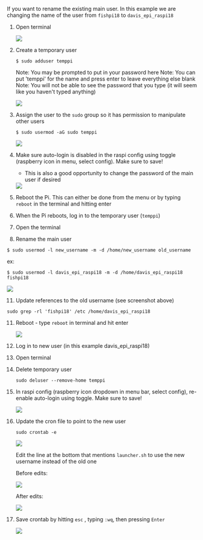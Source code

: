 If you want to rename the existing main user. In this example we are changing the name of the user from `fishpi18` to `davis_epi_raspi18`

1. Open terminal

   <img src="screenshots/terminal.png">
   
2. Create a temporary user
   ```
   $ sudo adduser temppi
   ```
   Note: You may be prompted to put in your password here
   Note: You can put 'temppi' for the name and press enter to leave everything else blank
   Note: You will not be able to see the password that you type (it will seem like you haven't typed anything)

   <img src="screenshots/create_temppi_user.png">
   
4. Assign the user to the `sudo` group so it has permission to manipulate other users
   ```
   $ sudo usermod -aG sudo temppi
   ```

   <img src="screenshots/usermod_temppi.png">
   
5. Make sure auto-login is disabled in the raspi config using toggle (raspberry icon in menu, select config). Make sure to save!
   - This is also a good opportunity to change the password of the main user if desired

   <img src="screenshots/raspi_config_options.png">
   
7. Reboot the Pi. This can either be done from the menu or by typing `reboot` in the terminal and hitting enter
8. When the Pi reboots, log in to the temporary user (`temppi`)
9. Open the terminal
10. Rename the main user
   ```
   $ sudo usermod -l new_username -m -d /home/new_username old_username
   ```
   ex:
   ```
   $ sudo usermod -l davis_epi_raspi18 -m -d /home/davis_epi_raspi18 fishpi18
   ```

   <img src="screenshots/user_to_sudo_group.png">
   
11. Update references to the old username (see screenshot above)
   ```
   sudo grep -rl 'fishpi18' /etc /home/davis_epi_raspi18
   ```
11. Reboot - type `reboot` in terminal and hit enter

    <img src="screenshots/reboot.png">
    
12. Log in to new user (in this example davis_epi_raspi18)
13. Open terminal
14. Delete temporary user
    ```
    sudo deluser --remove-home temppi
    ```
    
15. In raspi config (raspberry icon dropdown in menu bar, select config), re-enable auto-login using toggle. Make sure to save!

    <img src="screenshots/raspi_config_options.png">
    
16. Update the cron file to point to the new user
    ```
    sudo crontab -e
    ```
    <img src="screenshots/crontab_term.png">
    
    Edit the line at the bottom that mentions `launcher.sh` to use the new username instead of the old one

    Before edits:

    <img src="screenshots/crontab_file.png">

    After edits:

    <img src="screenshots/crontab_edited.png">
    
18. Save crontab by hitting `esc` , typing `:wq`, then pressing `Enter`

    <img src="screenshots/crontab_save.png">

